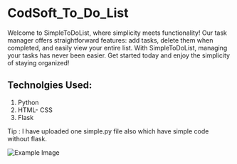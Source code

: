# CodSoft_To_Do_List

Welcome to SimpleToDoList, where simplicity meets functionality! Our task manager offers straightforward features: add tasks, delete them when completed, and easily view your entire list. With SimpleToDoList, managing your tasks has never been easier. Get started today and enjoy the simplicity of staying organized!

## Technolgies Used:
1) Python
2) HTML- CSS
3) Flask


Tip : I have uploaded one simple.py file also which have simple code without flask.

![Example Image](https://github.com/Vaibhavpasalkar12/CodSoft_To_Do_List/Screenshot (154))
